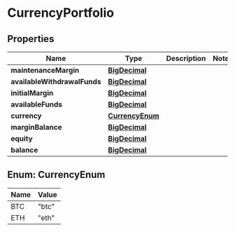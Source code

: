 

# CurrencyPortfolio

## Properties

Name | Type | Description | Notes
------------ | ------------- | ------------- | -------------
**maintenanceMargin** | [**BigDecimal**](BigDecimal.md) |  | 
**availableWithdrawalFunds** | [**BigDecimal**](BigDecimal.md) |  | 
**initialMargin** | [**BigDecimal**](BigDecimal.md) |  | 
**availableFunds** | [**BigDecimal**](BigDecimal.md) |  | 
**currency** | [**CurrencyEnum**](#CurrencyEnum) |  | 
**marginBalance** | [**BigDecimal**](BigDecimal.md) |  | 
**equity** | [**BigDecimal**](BigDecimal.md) |  | 
**balance** | [**BigDecimal**](BigDecimal.md) |  | 



## Enum: CurrencyEnum

Name | Value
---- | -----
BTC | &quot;btc&quot;
ETH | &quot;eth&quot;



